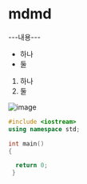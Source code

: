 # mdmd

---내용---

* 하나
* 둘
1. 하나
2. 둘

![image](https://github.com/hs9575/mdmd/assets/134263525/eb767c94-e480-479f-bc1a-f422704ff80b)



```cpp
#include <iostream>
using namespace std;

int main()
{

  return 0;
 }
